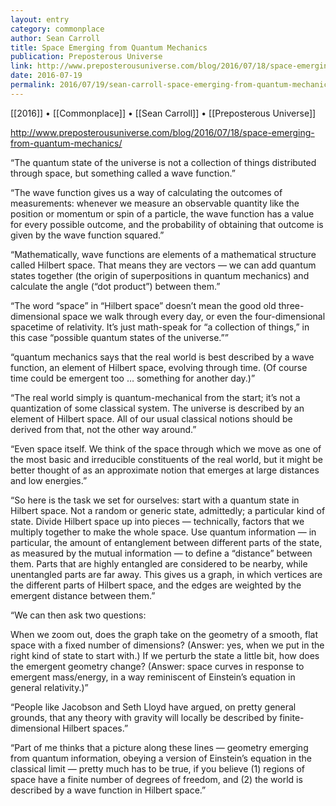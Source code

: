 ```yaml
---
layout: entry
category: commonplace
author: Sean Carroll
title: Space Emerging from Quantum Mechanics
publication: Preposterous Universe
link: http://www.preposterousuniverse.com/blog/2016/07/18/space-emerging-from-quantum-mechanics/
date: 2016-07-19
permalink: 2016/07/19/sean-carroll-space-emerging-from-quantum-mechanics
---
```


[[2016]] • [[Commonplace]] • [[Sean Carroll]] • [[Preposterous Universe]]

http://www.preposterousuniverse.com/blog/2016/07/18/space-emerging-from-quantum-mechanics/

“The quantum state of the universe is not a collection of things distributed through space, but something called a wave function.”

“The wave function gives us a way of calculating the outcomes of measurements: whenever we measure an observable quantity like the position or momentum or spin of a particle, the wave function has a value for every possible outcome, and the probability of obtaining that outcome is given by the wave function squared.”

“Mathematically, wave functions are elements of a mathematical structure called Hilbert space. That means they are vectors — we can add quantum states together (the origin of superpositions in quantum mechanics) and calculate the angle (“dot product”) between them.”

“The word “space” in “Hilbert space” doesn’t mean the good old three-dimensional space we walk through every day, or even the four-dimensional spacetime of relativity. It’s just math-speak for “a collection of things,” in this case “possible quantum states of the universe.””

“quantum mechanics says that the real world is best described by a wave function, an element of Hilbert space, evolving through time. (Of course time could be emergent too … something for another day.)”

“The real world simply is quantum-mechanical from the start; it’s not a quantization of some classical system. The universe is described by an element of Hilbert space. All of our usual classical notions should be derived from that, not the other way around.”

“Even space itself. We think of the space through which we move as one of the most basic and irreducible constituents of the real world, but it might be better thought of as an approximate notion that emerges at large distances and low energies.”

“So here is the task we set for ourselves: start with a quantum state in Hilbert space. Not a random or generic state, admittedly; a particular kind of state. Divide Hilbert space up into pieces — technically, factors that we multiply together to make the whole space. Use quantum information — in particular, the amount of entanglement between different parts of the state, as measured by the mutual information — to define a “distance” between them. Parts that are highly entangled are considered to be nearby, while unentangled parts are far away. This gives us a graph, in which vertices are the different parts of Hilbert space, and the edges are weighted by the emergent distance between them.”

“We can then ask two questions:

When we zoom out, does the graph take on the geometry of a smooth, flat space with a fixed number of dimensions? (Answer: yes, when we put in the right kind of state to start with.)
If we perturb the state a little bit, how does the emergent geometry change? (Answer: space curves in response to emergent mass/energy, in a way reminiscent of Einstein’s equation in general relativity.)”

“People like Jacobson and Seth Lloyd have argued, on pretty general grounds, that any theory with gravity will locally be described by finite-dimensional Hilbert spaces.”

“Part of me thinks that a picture along these lines — geometry emerging from quantum information, obeying a version of Einstein’s equation in the classical limit — pretty much has to be true, if you believe (1) regions of space have a finite number of degrees of freedom, and (2) the world is described by a wave function in Hilbert space.”

